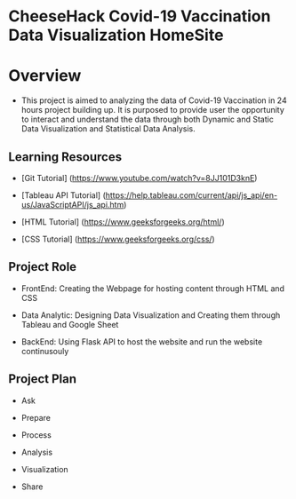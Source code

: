 # CheeseHack Covid-19 Vaccination Data Visualization HomeSite

# Overview

* This project is aimed to analyzing the data of Covid-19 Vaccination in 24 hours project building up. It is purposed to provide user the
opportunity to interact and understand the data through both Dynamic and Static Data Visualization and Statistical Data Analysis. 

## Learning Resources

* [Git Tutorial] (https://www.youtube.com/watch?v=8JJ101D3knE)

* [Tableau API Tutorial] (https://help.tableau.com/current/api/js_api/en-us/JavaScriptAPI/js_api.htm)

* [HTML Tutorial] (https://www.geeksforgeeks.org/html/)

* [CSS Tutorial] (https://www.geeksforgeeks.org/css/)

## Project Role

* FrontEnd: Creating the Webpage for hosting content through HTML and CSS

* Data Analytic: Designing Data Visualization and Creating them through Tableau and Google Sheet

* BackEnd: Using Flask API to host the website and run the website continusouly

## Project Plan

* Ask

* Prepare

* Process

* Analysis

* Visualization

* Share

